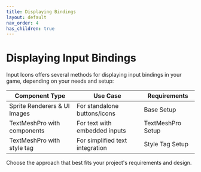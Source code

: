 ```yaml
---
title: Displaying Bindings
layout: default
nav_order: 4
has_children: true
---
```


# Displaying Input Bindings

Input Icons offers several methods for displaying input bindings in your game, depending on your needs and setup:

| Component Type | Use Case | Requirements |
|----------------|----------|--------------|
| Sprite Renderers & UI Images | For standalone buttons/icons | Base Setup |
| TextMeshPro with components | For text with embedded inputs | TextMeshPro Setup |
| TextMeshPro with style tag | For simplified text integration | Style Tag Setup |

Choose the approach that best fits your project's requirements and design.